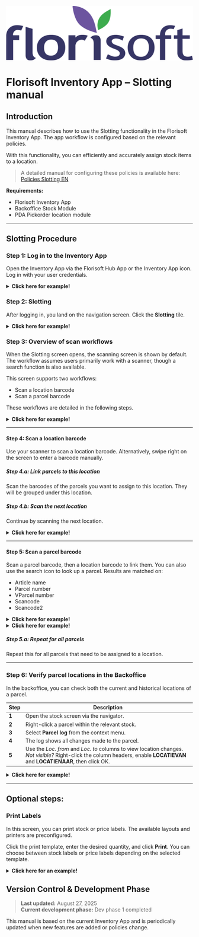 ![Florisoft logo](https://raw.githubusercontent.com/florisoft/User.Manuals/main/fslogo.png)

# Florisoft Inventory App – Slotting manual

## Introduction

This manual describes how to use the Slotting functionality in the Florisoft Inventory App.
The app workflow is configured based on the relevant policies.

With this functionality, you can efficiently and accurately assign stock items to a location.

> A detailed manual for configuring these policies is available here: [Policies Slotting EN](https://github.com/florisoft/User.Manuals/blob/main/CLOUD%20APPLICATIONS/Inventory%20App/Slotting/Policies%20Slotting%20EN%20.md)

**Requirements:**

* Florisoft Inventory App
* Backoffice Stock Module
* PDA Pickorder location module

---

## Slotting Procedure

### Step 1: Log in to the Inventory App

Open the Inventory App via the Florisoft Hub App or the Inventory App icon. Log in with your user credentials.

<details><summary><b>Click here for example!</b></summary><img src="Media/Doorloop/1.png"></details>

### Step 2: Slotting

After logging in, you land on the navigation screen. Click the **Slotting** tile.

<details><summary><b>Click here for example!</b></summary><img src="Media/Doorloop/2.png"></details>

### Step 3: Overview of scan workflows

When the Slotting screen opens, the scanning screen is shown by default. The workflow assumes users primarily work with a scanner, though a search function is also available.

This screen supports two workflows:

* Scan a location barcode
* Scan a parcel barcode

These workflows are detailed in the following steps.

<details><summary><b>Click here for example!</b></summary><img src="Media/Doorloop/3.png"></details>

---

#### Step 4: Scan a location barcode

Use your scanner to scan a location barcode. Alternatively, swipe right on the screen to enter a barcode manually.

##### Step 4.a: Link parcels to this location

Scan the barcodes of the parcels you want to assign to this location. They will be grouped under this location.

##### Step 4.b: Scan the next location

Continue by scanning the next location.

<details><summary><b>Click here for example!</b></summary><img src="Media/Doorloop/4.png"></details>

---

#### Step 5: Scan a parcel barcode

Scan a parcel barcode, then a location barcode to link them.
You can also use the search icon to look up a parcel. Results are matched on:

* Article name
* Parcel number
* VParcel number
* Scancode
* Scancode2

<details><summary><b>Click here for example!</b></summary><img src="Media/Doorloop/5.png"></details>
<details><summary><b>Click here for example!</b></summary><img src="Media/Doorloop/6.png"></details>

##### Step 5.a: Repeat for all parcels

Repeat this for all parcels that need to be assigned to a location.

---

### Step 6: Verify parcel locations in the Backoffice

In the backoffice, you can check both the current and historical locations of a parcel.

| Step  | Description                                                                                                                                                                  |
| ----- | ---------------------------------------------------------------------------------------------------------------------------------------------------------------------------- |
| **1** | Open the stock screen via the navigator.                                                                                                                                     |
| **2** | Right-click a parcel within the relevant stock.                                                                                                                              |
| **3** | Select **Parcel log** from the context menu.                                                                                                                                 |
| **4** | The log shows all changes made to the parcel.                                                                                                                                |
| **5** | Use the *Loc. from* and *Loc. to* columns to view location changes. *Not visible?* Right-click the column headers, enable **LOCATIEVAN** and **LOCATIENAAR**, then click OK. |

<details><summary><b>Click here for example!</b></summary><img src="Media/Doorloop/7.png"></details>

---

## Optional steps:
### Print Labels

In this screen, you can print stock or price labels. The available layouts and printers are preconfigured.

Click the print template, enter the desired quantity, and click **Print**. You can choose between stock labels or price labels depending on the selected template.

<details><summary><b>Click here for an example!</b></summary><img src="Media/Doorloop/8.png"></details>

## Version Control & Development Phase

> **Last updated:** August 27, 2025  
> **Current development phase:** Dev phase 1 completed

This manual is based on the current Inventory App and is periodically updated when new features are added or policies change.
